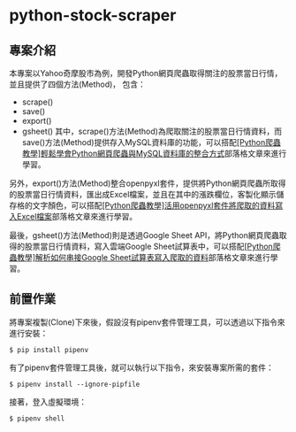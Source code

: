 # python-stock-scraper #

## 專案介紹 ##

本專案以Yahoo奇摩股市為例，開發Python網頁爬蟲取得關注的股票當日行情，並且提供了四個方法(Method)，
包含：
* scrape()
* save()
* export()
* gsheet()
其中，scrape()方法(Method)為爬取關注的股票當日行情資料，而save()方法(Method)提供存入MySQL資料庫的功能，可以搭配[[Python爬蟲教學]輕鬆學會Python網頁爬蟲與MySQL資料庫的整合方式](https://www.learncodewithmike.com/2020/08/python-scraper-integrate-with-mysql.html)部落格文章來進行學習。

另外，export()方法(Method)整合openpyxl套件，提供將Python網頁爬蟲所取得的股票當日行情資料，匯出成Excel檔案，並且在其中的漲跌欄位，客製化顯示儲存格的文字顏色，可以搭配[[Python爬蟲教學]活用openpyxl套件將爬取的資料寫入Excel檔案](https://www.learncodewithmike.com/2020/08/python-write-to-an-excel-file-using-openpyxl-module.html)部落格文章來進行學習。

最後，gsheet()方法(Method)則是透過Google Sheet API，將Python網頁爬蟲取得的股票當日行情資料，寫入雲端Google Sheet試算表中，可以搭配[[Python爬蟲教學]解析如何串接Google Sheet試算表寫入爬取的資料](https://www.learncodewithmike.com/2020/08/python-write-to-google-sheet.html)部落格文章來進行學習。

## 前置作業 ##

將專案複製(Clone)下來後，假設沒有pipenv套件管理工具，可以透過以下指令來進行安裝：

`$ pip install pipenv`

有了pipenv套件管理工具後，就可以執行以下指令，來安裝專案所需的套件：

`$ pipenv install --ignore-pipfile`

接著，登入虛擬環境：

`$ pipenv shell`
